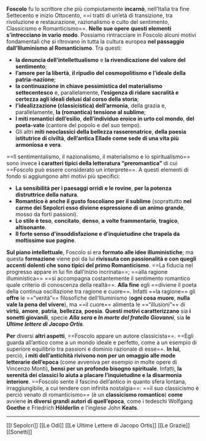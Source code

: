 **Foscolo** fu lo scrittore che più compiutamente **incarnò**, nell’Italia tra fine Settecento e inizio Ottocento, ==i tratti di un’età di transizione, tra rivoluzione e restaurazione, razionalismo e culto del sentimento, Classicismo e Romanticismo==. **Nelle sue opere** **questi elementi s’intrecciano in vario**
**modo**. Possiamo rintracciare in Foscolo alcuni motivi fondamentali che si ritrovano in tutta la cultura europea **nel passaggio dall’Illuminismo al Romanticismo**. Tra questi:
-  **la denuncia dell’intellettualismo** e **la rivendicazione del valore del sentimento**;
-  **l’amore per la libertà**, **il ripudio del cosmopolitismo e l’ideale della patria-nazione**;
-  **la continuazione in chiave pessimistica del materialismo settecentesco** e, parallelamente, **l’esigenza di ridare sacralità e certezza agli ideali delusi dal corso della storia**;
- **l’idealizzazione (classicistica) dell’armonia**, della grazia e, parallelamente, **la (romantica) tensione al sublime**;
- **I miti romantici dell’esilio**, **dell’individuo eroico in urto col mondo**, **del poeta-vate** (cantore del popolo e del suo tempo).
- Gli altri **miti neoclassici della bellezza rasserenatrice**, **della poesia istitutrice di civiltà**, **dell’antica Ellade come sede di una vita più armoniosa e vera**.

==Il sentimentalismo, il nazionalismo, il materialismo e lo spiritualismo== sono invece **i caratteri tipici della letteratura “preromantica”** di cui ==Foscolo può essere considerato un interprete==. A questi elementi di fondo si aggiungono altri motivi più specifici:

- **La sensibilità per i paesaggi orridi e le rovine**, **per la potenza distruttrice della natura**.
- **Romantico è anche il gusto foscoliano per il sublime** (soprattutto **nel carme dei Sepolcri esso diviene espressione di un animo grande**, mosso da forti passioni).
- **Lo stile è teso**, **concitato**, **denso**, **a volte frammentario**, **tragico**, **altisonante**.
- **Il forte senso d’insoddisfazione e d’inquietudine che trapela da moltissime sue pagine**.

**Sul piano intellettuale**, Foscolo si era **formato alle idee illuministiche**; ma questa **formazione** viene poi da lui **rivissuta con passionalità e con quegli accenti dolenti che sono tipici del primo Romanticismo**. ==La fiducia nel progresso appare in lui fin dall’inizio incrinata==; ==alla ragione illuministica== ==si accompagna costantemente il sentimento romantico quale criterio di conoscenza della realtà==. **Alla fine** egli ==diviene il poeta della continua oscillazione tra ragione e cuore==. Infatti ==la ragione== gli **offre** le ==“verità”== filosofiche dell’Illuminismo (**ogni cosa muore**, **nulla vale la pena del vivere**), ma ==il cuore== alimenta le ==“illusioni”== di **virtù**, **amore**, **patria**, **bellezza**, **poesia**. **Questi motivi caratterizzano** sia **i sonetti giovanili**, specie **_Alla sera_ e _In morte del fratello Giovanni_**, sia **le _Ultime lettere di Jacopo Ortis_**.

**Per** diversi **altri aspetti**, ==Foscolo appare un autore classicista==. ==Egli guarda all’antico come a un mondo ideale e perfetto, come a un esempio di superiore equilibrio tra passioni e dominio razionale di esse==. **In lui**, perciò, **i miti dell’antichità rivivono non per un omaggio alle mode letterarie dell’epoca** (come avveniva per esempio in molte opere di Vincenzo Monti), **bensì per un profondo bisogno spirituale**. Infatti, **la serenità dei classici lo aiuta a placare l’inquietudine e la disarmonia interiore**. ==Foscolo sente il fascino dell’antico in quanto sfera lontana, irraggiungibile, a cui tendere con infinita nostalgia==: ==il suo classicismo è perciò venato di romanticismo== (è un **classicismo romantico**) **come** avviene **in diversi grandi autori di quell’epoca**, come i tedeschi Wolfgang **Goethe** e Friedrich **Hölderlin** e l’inglese John **Keats**.

---
[[I Sepolcri]]
[[Le Odi]]
[[Le Ultime Lettere di Jacopo Ortis]]
[[Le Grazie]]
[[Sonetti]]

